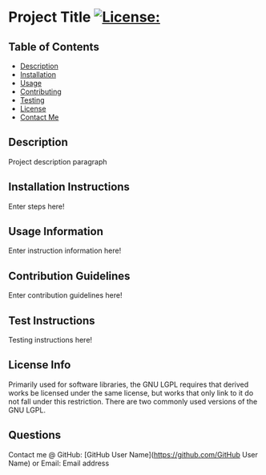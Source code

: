 # Project Title           [![License:](https://img.shields.io/badge/License:-LGPL_2.1-red)](http://choosealicense.com/licenses/lgpl-2.1/)
## Table of Contents
- [Description](#description)
- [Installation](#installation-instructions)
- [Usage](#usage-information)
- [Contributing](#contribution-guidelines)
- [Testing](#test-instructions)
- [License](#license-info)
- [Contact Me](#questions)
## Description
 Project description paragraph
## Installation Instructions
 Enter steps here!
## Usage Information
 Enter instruction information here!
## Contribution Guidelines
 Enter contribution guidelines here!
## Test Instructions
 Testing instructions here!
## License Info
 Primarily used for software libraries, the GNU LGPL requires that derived works be licensed under the same license, but works that only link to it do not fall under this restriction. There are two commonly used versions of the GNU LGPL.
## Questions
 Contact me @ GitHub: [GitHub User Name](https://github.com/GitHub User Name) or Email: Email address
